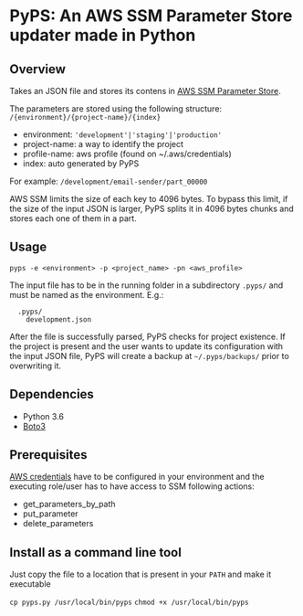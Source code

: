 # PyPS: An AWS SSM Parameter Store updater made in Python

## Overview

Takes an JSON file and stores its contens in [AWS SSM Parameter Store](https://docs.aws.amazon.com/systems-manager/latest/userguide/systems-manager-paramstore.html).

The parameters are stored using the following structure:
  ```/{environment}/{project-name}/{index}```
  * environment: `'development'|'staging'|'production'`
  * project-name: a way to identify the project
  * profile-name: aws profile (found on ~/.aws/credentials)
  * index: auto generated by PyPS

For example:
  `/development/email-sender/part_00000`

AWS SSM limits the size of each key to 4096 bytes. To bypass this limit, if the size of the input JSON is larger, PyPS splits it in 4096 bytes chunks and stores each one of them in a part.


## Usage
`pyps -e <environment> -p <project_name> -pn <aws_profile>`

The input file has to be in the running folder in a subdirectory `.pyps/` and must be named as the environment.
E.g.:
```
  .pyps/
    development.json
```

After the file is successfully parsed, PyPS checks for project existence. If the project is present and the user wants to update its configuration with the input JSON file, PyPS will create a backup at `~/.pyps/backups/` prior to overwriting it.



## Dependencies

* Python 3.6
* [Boto3](https://boto3.amazonaws.com/v1/documentation/api/latest/index.html)



## Prerequisites

[AWS credentials](https://docs.aws.amazon.com/cli/latest/userguide/cli-config-files.html) have to be configured in your environment and the executing role/user has to have access to SSM following actions:
  * get_parameters_by_path
  * put_parameter
  * delete_parameters


## Install as a command line tool

Just copy the file to a location that is present in your `PATH` and make it executable

```cp pyps.py /usr/local/bin/pyps```
```chmod +x /usr/local/bin/pyps```



